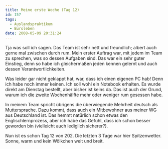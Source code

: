 ```yaml
---
title: Meine erste Woche (Tag 12)
id: 157
tags:
  - Auslandspraktikum
  - Büroleben
date: 2008-05-09 20:31:24
---
```


Tja was soll ich sagen. Das Team ist sehr nett und freundlich; albert auch gerne mal zwischen durch rum. Mein erster Auftrag war, mit jedem im Team zu sprechen, was so dessen Aufgaben sind. Das war ein sehr guter Einstieg, denn so habe ich gleichermaßen jeden kennen gelernt und auch dessen Verantwortlichkeiten.

Was leider gar nicht geklappt hat, war, dass ich einen eigenen PC hab! Denn ich habe noch immer keinen. Ich soll wohl ein Notebook erhalten. Es wurde direkt am Dienstag bestellt, aber bisher ist keins da. Das ist auch der Grund, warum ich die zweite Wochenhälfte mehr oder weniger rum gesessen habe.

In meinem Team spricht übrigens die überwiegende Mehrheit deutsch als Muttersprache. Dazu kommt, dass auch ein Mitbewohner aus meiner WG aus Deutschland ist. Das hemmt natürlich schon etwas den Englischlernprozess, aber ich habe das Gefühl, dass ich schon besser geworden bin (vielleicht auch lediglich sicherer?).

Nun ist es schon Tag 12 von 202\. Die letzten 3 Tage war hier Spitzenwetter. Sonne, warm und kein Wölkchen weit und breit.